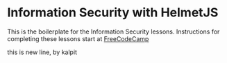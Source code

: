 # Information Security with HelmetJS

This is the boilerplate for the Information Security lessons. Instructions for completing these lessons start at [FreeCodeCamp](https://www.freecodecamp.org/learn/information-security/information-security-with-helmetjs/)

this is new line, by kalpit
